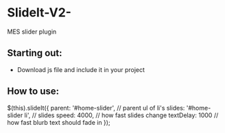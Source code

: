 # SlideIt-V2-
MES slider plugin

<h2>Starting out:</h2>
<ul>
  <li>Download js file and include it in your project</li>
</ul>

<h2>How to use:</h2>
  $(this).slideIt({
    parent: '#home-slider', // parent ul of li's
    slides: '#home-slider li', // slides
    speed: 4000, // how fast slides change
    textDelay: 1000 // how fast blurb text should fade in
  });
